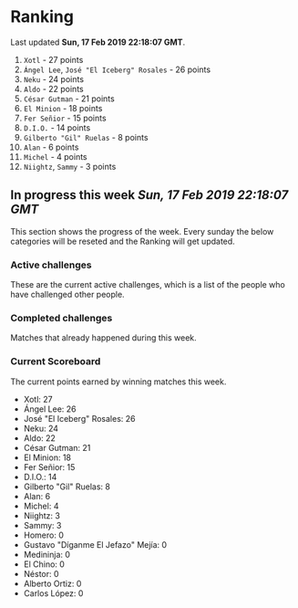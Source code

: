 # Ranking

Last updated **Sun, 17 Feb 2019 22:18:07 GMT**.

1. `Xotl` - 27 points
2. `Ángel Lee`, `José "El Iceberg" Rosales` - 26 points
3. `Neku` - 24 points
4. `Aldo` - 22 points
5. `César Gutman` - 21 points
6. `El Minion` - 18 points
7. `Fer Señior` - 15 points
8. `D.I.O.` - 14 points
9. `Gilberto "Gil" Ruelas` - 8 points
10. `Alan` - 6 points
11. `Michel` - 4 points
12. `Niightz`, `Sammy` - 3 points

## In progress this week *Sun, 17 Feb 2019 22:18:07 GMT*
This section shows the progress of the week. Every sunday the below categories will be reseted and the Ranking will get updated.

### Active challenges
These are the current active challenges, which is a list of the people who have challenged other people.



### Completed challenges
Matches that already happened during this week.



### Current Scoreboard
The current points earned by winning matches this week.

* Xotl: 27
* Ángel Lee: 26
* José "El Iceberg" Rosales: 26
* Neku: 24
* Aldo: 22
* César Gutman: 21
* El Minion: 18
* Fer Señior: 15
* D.I.O.: 14
* Gilberto "Gil" Ruelas: 8
* Alan: 6
* Michel: 4
* Niightz: 3
* Sammy: 3
* Homero: 0
* Gustavo "Díganme El Jefazo" Mejía: 0
* Medininja: 0
* El Chino: 0
* Néstor: 0
* Alberto Ortiz: 0
* Carlos López: 0